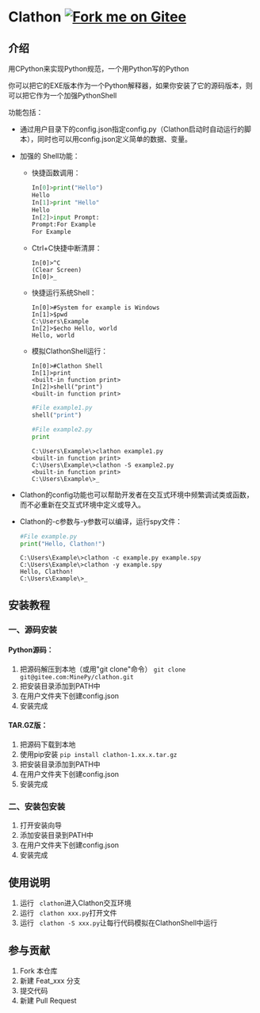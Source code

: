 # **Clathon                                                                           [![Fork me on Gitee](https://gitee.com/HardyProjects/clathon/widgets/widget_3.svg)](https://gitee.com/HardyProjects/clathon)**

## 介绍

用CPython来实现Python规范，一个用Python写的Python

你可以把它的EXE版本作为一个Python解释器，如果你安装了它的源码版本，则可以把它作为一个加强PythonShell

功能包括：

* 通过用户目录下的config.json指定config.py（Clathon启动时自动运行的脚本），同时也可以用config.json定义简单的数据、变量。
* 加强的 Shell功能：

  * 快捷函数调用：

    ```python
    In[0]>print("Hello")
    Hello
    In[1]>print "Hello"
    Hello
    In[2]>input Prompt:
    Prompt:For Example
    For Example
    ```
  * Ctrl+C快捷中断清屏：

    ```
    In[0]>^C
    (Clear Screen)
    In[0]>_
    ```
  * 快捷运行系统Shell：

    ```
    In[0]>#System for example is Windows 
    In[1]>$pwd
    C:\Users\Example
    In[2]>$echo Hello, world
    Hello, world
    ```
  * 模拟ClathonShell运行：

    ```
    In[0]>#Clathon Shell
    In[1]>print
    <built-in function print>
    In[2]>shell("print")
    <built-in function print>
    ```

    ```python
    #File example1.py
    shell("print")
    ```

    ```python
    #File example2.py
    print
    ```

    ```
    C:\Users\Example\>clathon example1.py
    <built-in function print>
    C:\Users\Example\>clathon -S example2.py
    <built-in function print>
    C:\Users\Example\>_
    ```
* Clathon的config功能也可以帮助开发者在交互式环境中频繁调试类或函数，而不必重新在交互式环境中定义或导入。
* Clathon的-c参数与-y参数可以编译，运行spy文件：

  ```python
  #File example.py
  print("Hello, Clathon!")
  ```

  ```
  C:\Users\Example\>clathon -c example.py example.spy
  C:\Users\Example\>clathon -y example.spy
  Hello, Clathon!
  C:\Users\Example\>_
  ```

## 安装教程

### 一、源码安装

#### Python源码：

1. 把源码解压到本地（或用"git clone"命令）
   `git clone git@gitee.com:MinePy/clathon.git`
2. 把安装目录添加到PATH中
3. 在用户文件夹下创建config.json
4. 安装完成

#### TAR.GZ版：

1. 把源码下载到本地
2. 使用pip安装 `pip install clathon-1.xx.x.tar.gz`
3. 把安装目录添加到PATH中
4. 在用户文件夹下创建config.json
5. 安装完成

### 二、安装包安装

1. 打开安装向导
2. 添加安装目录到PATH中
3. 在用户文件夹下创建config.json
4. 安装完成

## 使用说明

1. 运行 ` clathon`进入Clathon交互环境
2. 运行 ` clathon xxx.py`打开文件
3. 运行 ` clathon -S xxx.py`让每行代码模拟在ClathonShell中运行

## 参与贡献

1. Fork 本仓库
2. 新建 Feat_xxx 分支
3. 提交代码
4. 新建 Pull Request
